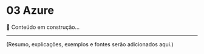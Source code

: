 # 03 Azure

📌 Conteúdo em construção...

---

(Resumo, explicações, exemplos e fontes serão adicionados aqui.)